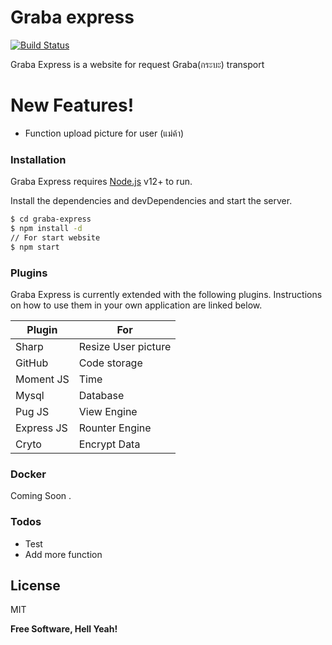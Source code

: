 # Graba express


[![Build Status](https://travis-ci.org/joemccann/dillinger.svg?branch=master)](https://travis-ci.org/joemccann/dillinger)

Graba Express is a website for request Graba(กระบะ) transport


# New Features!

  - Function upload picture for user (แม่ค้า)
  


### Installation

Graba Express  requires [Node.js](https://nodejs.org/) v12+ to run.

Install the dependencies and devDependencies and start the server.

```sh
$ cd graba-express
$ npm install -d
// For start website
$ npm start
```


### Plugins

Graba Express is currently extended with the following plugins. Instructions on how to use them in your own application are linked below.

| Plugin | For |
| ------ | ------ |
| Sharp | Resize User picture | 
| GitHub | Code storage |
| Moment JS | Time |
| Mysql | Database |
| Pug JS | View Engine |
| Express JS | Rounter Engine |
| Cryto | Encrypt Data |

### Docker
Coming Soon .

### Todos

 - Test
 - Add more function

License
----

MIT


**Free Software, Hell Yeah!**

[//]: # (These are reference links used in the body of this note and get stripped out when the markdown processor does its job. There is no need to format nicely because it shouldn't be seen. Thanks SO - http://stackoverflow.com/questions/4823468/store-comments-in-markdown-syntax)


   [dill]: <https://github.com/joemccann/dillinger>
   [git-repo-url]: <https://github.com/joemccann/dillinger.git>
   [john gruber]: <http://daringfireball.net>
   [df1]: <http://daringfireball.net/projects/markdown/>
   [markdown-it]: <https://github.com/markdown-it/markdown-it>
   [Ace Editor]: <http://ace.ajax.org>
   [node.js]: <http://nodejs.org>
   [Twitter Bootstrap]: <http://twitter.github.com/bootstrap/>
   [jQuery]: <http://jquery.com>
   [@tjholowaychuk]: <http://twitter.com/tjholowaychuk>
   [express]: <http://expressjs.com>
   [AngularJS]: <http://angularjs.org>
   [Gulp]: <http://gulpjs.com>

   [PlDb]: <https://github.com/joemccann/dillinger/tree/master/plugins/dropbox/README.md>
   [PlGh]: <https://github.com/joemccann/dillinger/tree/master/plugins/github/README.md>
   [PlGd]: <https://github.com/joemccann/dillinger/tree/master/plugins/googledrive/README.md>
   [PlOd]: <https://github.com/joemccann/dillinger/tree/master/plugins/onedrive/README.md>
   [PlMe]: <https://github.com/joemccann/dillinger/tree/master/plugins/medium/README.md>
   [PlGa]: <https://github.com/RahulHP/dillinger/blob/master/plugins/googleanalytics/README.md>
